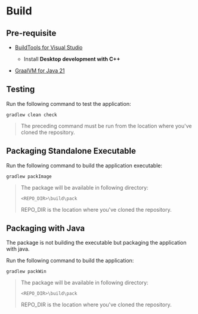 # Build

## Pre-requisite

* [BuildTools for Visual Studio](https://visualstudio.microsoft.com/downloads/)
  * Install **Desktop development with C++**

* [GraalVM for Java 21](https://www.graalvm.org/downloads/)

## Testing

Run the following command to test the application:

```
gradlew clean check
```

> The preceding command must be run from the location where you've cloned the repository.

## Packaging Standalone Executable

Run the following command to build the application executable:

```
gradlew packImage
```

> The package will be available in following directory:
>
> ```
> <REPO_DIR>\build\pack
> ```
>
> REPO_DIR is the location where you've cloned the repository.

## Packaging with Java

The package is not building the executable but packaging the application with java.

Run the following command to build the application:

```
gradlew packWin
```

> The package will be available in following directory:
>
> ```
> <REPO_DIR>\build\pack
> ```
>
> REPO_DIR is the location where you've cloned the repository.

